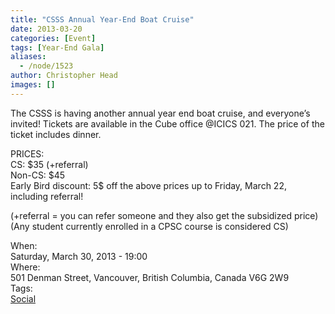 ```yaml
---
title: "CSSS Annual Year-End Boat Cruise"
date: 2013-03-20
categories: [Event]
tags: [Year-End Gala]
aliases:
  - /node/1523
author: Christopher Head
images: []
---
```


<div class="field field-name-body field-type-text-with-summary field-label-hidden"><div class="field-items"><div class="field-item even"><p>The CSSS is having another annual year end boat cruise, and everyone&#x2019;s invited! Tickets are available in the Cube office @ICICS 021. The price of the ticket includes dinner.</p>
<p>PRICES:<br>
CS: $35 (+referral)<br>
Non-CS: $45<br>
Early Bird discount: 5$ off the above prices up to Friday, March 22, including referral!</p>
<p>(+referral = you can refer someone and they also get the subsidized price)<br>
(Any student currently enrolled in a CPSC course is considered CS)</p>
</div></div></div><div class="field field-name-field-dates field-type-datetime field-label-above"><div class="field-label">When:&#xA0;</div><div class="field-items"><div class="field-item even"><span class="date-display-single">Saturday, March 30, 2013 - 19:00</span></div></div></div><div class="field field-name-field-location field-type-text field-label-above"><div class="field-label">Where:&#xA0;</div><div class="field-items"><div class="field-item even">501 Denman Street, Vancouver, British Columbia, Canada V6G 2W9</div></div></div>    <footer>
    <div class="field field-name-field-tags field-type-taxonomy-term-reference field-label-above"><div class="field-label">Tags:&#xA0;</div><div class="field-items"><div class="field-item even"><a href="/social">Social</a></div></div></div>      </footer>
